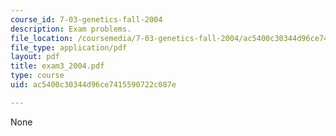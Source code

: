 ```yaml
---
course_id: 7-03-genetics-fall-2004
description: Exam problems.
file_location: /coursemedia/7-03-genetics-fall-2004/ac5400c30344d96ce7415590722c087e_exam3_2004.pdf
file_type: application/pdf
layout: pdf
title: exam3_2004.pdf
type: course
uid: ac5400c30344d96ce7415590722c087e

---
```

None